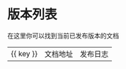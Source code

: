 # 版本列表


在这里你可以找到当前已发布版本的文档


<script setup>
import jsonData from './versions.json';

</script>



<table>
  <tr v-for="(value, key, index) in jsonData.archived" :key="index">
    <td>{{ key }}</td>
    <td><a :href="value">文档地址</a></td>
    <td> <a :href="`https://github.com/ajiho/think-weather/releases/tag/think-weather-v${key}`">发布日志</a></td>
  </tr>
</table>




